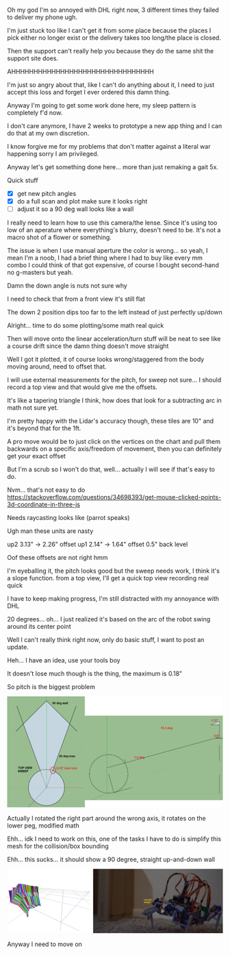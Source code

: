 Oh my god I'm so annoyed with DHL right now, 3 different times they failed to deliver my phone ugh.

I'm just stuck too like I can't get it from some place because the places I pick either no longer exist or the delivery takes too long/the place is closed.

Then the support can't really help you because they do the same shit the support site does.

AHHHHHHHHHHHHHHHHHHHHHHHHHHHHHHHH

I'm just so angry about that, like I can't do anything about it, I need to just accept this loss and forget I ever ordered this damn thing.

Anyway I'm going to get some work done here, my sleep pattern is completely f'd now.

I don't care anymore, I have 2 weeks to prototype a new app thing and I can do that at my own discretion.

I know forgive me for my problems that don't matter against a literal war happening sorry I am privileged.

Anyway let's get something done here... more than just remaking a gait 5x.

Quick stuff

- [x] get new pitch angles
- [x] do a full scan and plot make sure it looks right
- [ ] adjust it so a 90 deg wall looks like a wall

I really need to learn how to use this camera/the lense. Since it's using too low of an aperature where everything's blurry, doesn't need to be. It's not a macro shot of a flower or something.

The issue is when I use manual aperture the color is wrong... so yeah, I mean I'm a noob, I had a brief thing where I had to buy like every mm combo I could think of that got expensive, of course I bought second-hand no g-masters but yeah.

Damn the down angle is nuts not sure why

I need to check that from a front view it's still flat

The down 2 position dips too far to the left instead of just perfectly up/down

Alright... time to do some plotting/some math real quick

Then will move onto the linear acceleration/turn stuff will be neat to see like a course drift since the damn thing doesn't move straight

Well I got it plotted, it of course looks wrong/staggered from the body moving around, need to offset that.

I will use external measurements for the pitch, for sweep not sure... I should record a top view and that would give me the offsets.

It's like a tapering triangle I think, how does that look for a subtracting arc in math not sure yet.

I'm pretty happy with the Lidar's accuracy though, these tiles are 10" and it's beyond that for the 1ft.

A pro move would be to just click on the vertices on the chart and pull them backwards on a specific axis/freedom of movement, then you can definitely get your exact offset

But I'm a scrub so I won't do that, well... actually I will see if that's easy to do.

Nvm... that's not easy to do
https://stackoverflow.com/questions/34698393/get-mouse-clicked-points-3d-coordinate-in-three-js

Needs raycasting looks like (parrot speaks)

Ugh man these units are nasty


up2 3.13" -> 2.26" offset
up1 2.14" -> 1.64" offset
0.5" back level

Oof these offsets are not right hmm

I'm eyeballing it, the pitch looks good but the sweep needs work, I think it's a slope function. from a top view, I'll get a quick top view recording real quick

I have to keep making progress, I'm still distracted with my annoyance with DHL

20 degrees... oh... I just realized it's based on the arc of the robot swing around its center point

Well I can't really think right now, only do basic stuff, I want to post an update.

Heh... I have an idea, use your tools boy

It doesn't lose much though is the thing, the maximum is 0.18"

So pitch is the biggest problem

<img src="../../media/03-02-2022--offsets.png" width="800"/>

Actually I rotated the right part around the wrong axis, it rotates on the lower peg, modified math

Ehh... idk I need to work on this, one of the tasks I have to do is simplify this mesh for the collision/box bounding

Ehh... this sucks... it should show a 90 degree, straight up-and-down wall

<img src="../../media/03-02-2022--still-weird-measurements.png" width="800"/>

Anyway I need to move on

